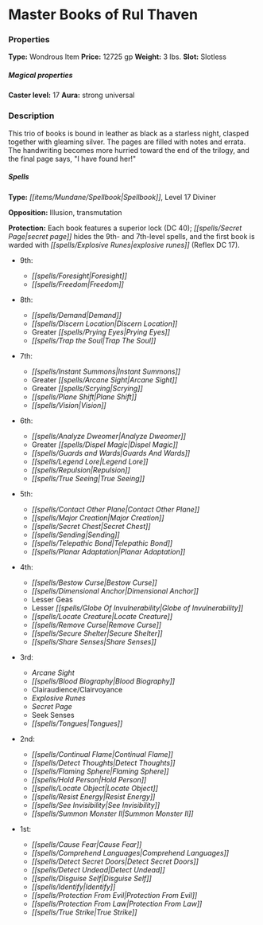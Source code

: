 ﻿---
Title: "Master Books of Rul Thaven"
Type: "Wondrous Item"
Price: "12725 gp"
Weight: "3 lbs."
Slot: "Slotless"
Caster level: "17"
Aura: "strong universal"
Description: |
  "This trio of books is bound in leather as black as a starless night, clasped together with gleaming silver. The pages are filled with notes and errata. The handwriting becomes more hurried toward the end of the trilogy, and the final page says, "I have found her!"
  ### Spells
  **Type:** Spellbook, Level 17 Diviner
  **Opposition:** Illusion, transmutation
  **Protection:** Each book features a superior lock (DC 40); _secret page_ hides the 9th- and 7th-level spells, and the first book is warded with _explosive runes_ (Reflex DC 17).
  ### Ritual
  **Improved Eyes of Rul Thaven (Su):** This improved boon allows you to see invisible creatures. You can activate the boon's effect as a swift action to gain the effects of see invisibility for up to 10 rounds. The rounds need not be consecutive, but you must spend a swift action each time you activate the boon's effect. The boon's effect is only spent when all 10 rounds of see invisibility are used up, or the next time you prepare wizard spells."
Crafting cost: "6362.5 gp"
Sources: "['Ultimate Magic']"
---

# Master Books of Rul Thaven

### Properties

**Type:** Wondrous Item **Price:** 12725 gp **Weight:** 3 lbs. **Slot:** Slotless

##### Magical properties

**Caster level:** 17 **Aura:** strong universal

### Description

This trio of books is bound in leather as black as a starless night, clasped together with gleaming silver. The pages are filled with notes and errata. The handwriting becomes more hurried toward the end of the trilogy, and the final page says, "I have found her!"

##### Spells

**Type:** _[[items/Mundane/Spellbook|Spellbook]]_, Level 17 Diviner

**Opposition:** Illusion, transmutation

**Protection:** Each book features a superior lock (DC 40); _[[spells/Secret Page|secret page]]_ hides the 9th- and 7th-level spells, and the first book is warded with _[[spells/Explosive Runes|explosive runes]]_ (Reflex DC 17).

* 9th:
  * _[[spells/Foresight|Foresight]]_
  * _[[spells/Freedom|Freedom]]_


* 8th:
  * _[[spells/Demand|Demand]]_
  * _[[spells/Discern Location|Discern Location]]_
  * Greater _[[spells/Prying Eyes|Prying Eyes]]_
  * _[[spells/Trap the Soul|Trap The Soul]]_


* 7th:
  * _[[spells/Instant Summons|Instant Summons]]_
  * Greater _[[spells/Arcane Sight|Arcane Sight]]_
  * Greater _[[spells/Scrying|Scrying]]_
  * _[[spells/Plane Shift|Plane Shift]]_
  * _[[spells/Vision|Vision]]_


* 6th:
  * _[[spells/Analyze Dweomer|Analyze Dweomer]]_
  * Greater _[[spells/Dispel Magic|Dispel Magic]]_
  * _[[spells/Guards and Wards|Guards And Wards]]_
  * _[[spells/Legend Lore|Legend Lore]]_
  * _[[spells/Repulsion|Repulsion]]_
  * _[[spells/True Seeing|True Seeing]]_


* 5th:
  * _[[spells/Contact Other Plane|Contact Other Plane]]_
  * _[[spells/Major Creation|Major Creation]]_
  * _[[spells/Secret Chest|Secret Chest]]_
  * _[[spells/Sending|Sending]]_
  * _[[spells/Telepathic Bond|Telepathic Bond]]_
  * _[[spells/Planar Adaptation|Planar Adaptation]]_


* 4th:
  * _[[spells/Bestow Curse|Bestow Curse]]_
  * _[[spells/Dimensional Anchor|Dimensional Anchor]]_
  * Lesser Geas
  * Lesser _[[spells/Globe Of Invulnerability|Globe of Invulnerability]]_
  * _[[spells/Locate Creature|Locate Creature]]_
  * _[[spells/Remove Curse|Remove Curse]]_
  * _[[spells/Secure Shelter|Secure Shelter]]_
  * _[[spells/Share Senses|Share Senses]]_


* 3rd:
  * _Arcane Sight_
  * _[[spells/Blood Biography|Blood Biography]]_
  * Clairaudience/Clairvoyance
  * _Explosive Runes_
  * _Secret Page_
  * Seek Senses
  * _[[spells/Tongues|Tongues]]_


* 2nd:
  * _[[spells/Continual Flame|Continual Flame]]_
  * _[[spells/Detect Thoughts|Detect Thoughts]]_
  * _[[spells/Flaming Sphere|Flaming Sphere]]_
  * _[[spells/Hold Person|Hold Person]]_
  * _[[spells/Locate Object|Locate Object]]_
  * _[[spells/Resist Energy|Resist Energy]]_
  * _[[spells/See Invisibility|See Invisibility]]_
  * _[[spells/Summon Monster II|Summon Monster II]]_


* 1st:
  * _[[spells/Cause Fear|Cause Fear]]_
  * _[[spells/Comprehend Languages|Comprehend Languages]]_
  * _[[spells/Detect Secret Doors|Detect Secret Doors]]_
  * _[[spells/Detect Undead|Detect Undead]]_
  * _[[spells/Disguise Self|Disguise Self]]_
  * _[[spells/Identify|Identify]]_
  * _[[spells/Protection From Evil|Protection From Evil]]_
  * _[[spells/Protection From Law|Protection From Law]]_
  * _[[spells/True Strike|True Strike]]_
